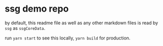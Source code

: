 # ssg demo repo

by default, this readme file as well as any other markdown files is read by `ssg` as `ssgCoreData`.

run `yarn start` to see this locally, `yarn build` for production.

